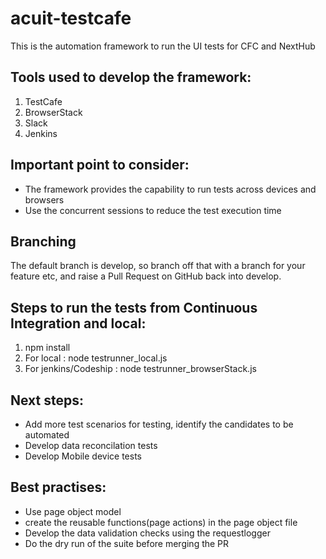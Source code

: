 # acuit-testcafe
This is the automation framework to run the UI tests for CFC and NextHub

## Tools used to develop the framework:
1. TestCafe
2. BrowserStack
3. Slack
4. Jenkins

## Important point to consider:
- The framework provides the capability to run tests across devices and browsers
-	Use the concurrent sessions to reduce the test execution time

## Branching
The default branch is develop, so branch off that with a branch for your feature etc, and raise a Pull Request on GitHub back into develop.

## Steps to run the tests from Continuous Integration and local:
1. npm install
2. For local : node testrunner_local.js
3. For jenkins/Codeship : node testrunner_browserStack.js

## Next steps:
- Add more test scenarios for testing, identify the candidates to be automated
- Develop data reconcilation tests
- Develop Mobile device tests


## Best practises:
-	Use page object model
- create the reusable functions(page actions) in the page object file
- Develop the data validation checks using the requestlogger
- Do the dry run of the suite before merging the PR
